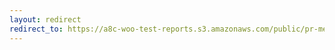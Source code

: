 ```yaml
---
layout: redirect
redirect_to: https://a8c-woo-test-reports.s3.amazonaws.com/public/pr-merge/44558/api/index.html
---
```

